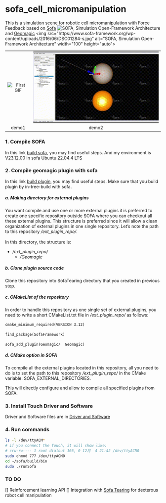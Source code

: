 # sofa_cell_micromanipulation
This is a simulation scene for robotic cell micromanipulation with Force Feedback based on [Sofa](https://github.com/sofa-framework/sofa) <img src="https://www.sofa-framework.org/wp-content/uploads/2013/01/SOFA_LOGO_ORANGE_2-normal.png" alt="SOFA, Simulation Open-Framework Architecture" width="100" height="auto"> and [Geomagic]([https://github.com/sofa-framework/sofa/tree/master/applications/plugins/Geomagic](https://www.sofa-framework.org/applications/plugins/geomagic-haptics/)) <img src="https://www.sofa-framework.org/wp-content/uploads/2016/06/DSC01284-s.jpg" alt="SOFA, Simulation Open-Framework Architecture" width="100" height="auto">



<table align=center>

  <tr align=center>
    <td>
      <img src="./scene/1.gif" alt="First GIF" style="width: 100%;"/>
    </td>
    <td>
      <img src="./scene/2.gif" alt="3 GIF" style="width: 100%;"/>
    </td>
  </tr>


  <tr align=center>
    <td>
      demo1
    </td>
    <td>
      demo2
    </td>
  </tr>

</table>


### 1. Compile SOFA
In this link [build sofa](https://sofa-framework.github.io/doc/getting-started/build/linux/), you may find useful steps.
And my environment is V23.12.00 in sofa Ubuntu 22.04.4 LTS

### 2. Compile geomagic plugin with sofa
In this link [build plugin](https://sofa-framework.github.io/doc/getting-started/build/linux/](https://www.sofa-framework.org/community/doc/plugins/build-a-plugin-from-sources/#in-tree-build)), you may find useful steps.
Make sure that you build plugin by in-tree-build with sofa.

##### a. Making directory for external plugins
You want compile and use one or more external plugins it is preferred to create one specific repository outside SOFA where you can checkout all these external plugins. This structure is preferred since it will allow a clean organization of external plugins in one single repository. Let’s note the path to this repository */ext_plugin_repo/*.<br /><br />
In this directory, the structure is:
- */ext_plugin_repo/*
  - */Geomagic*
##### b. Clone plugin source code
Clone this repository into SofaTearing directory that you created in previous step.
##### c. CMakeList of the repository
In order to handle this repository as one single set of external plugins, you need to write a short CMakeList.txt file in */ext_plugin_repo/* as follows:<br />
```
cmake_minimum_required(VERSION 3.12)

find_package(SofaFramework)

sofa_add_plugin(Geomagic/  Geomagic)
```
##### d. CMake option in SOFA
To compile all the external plugins located in this repository, all you need to do is to set the path to this repository */ext_plugin_repo/* in the CMake variable: SOFA_EXTERNAL_DIRECTORIES.

This will directly configure and allow to compile all specified plugins from SOFA.

### 3. Install Touch Driver and Software
Driver and Software files are in [Driver and Software](https://github.com/nc-yc/sofa_cell_micromanipulation/tree/main/src)

### 4. Run commands

```bash
ls -l /dev/ttyACM*
# if you connect the Touch, it will show like:
# crw-rw---- 1 root dialout 166, 0 12月  4 21:42 /dev/ttyACM0
sudo chmod 777 /dev/ttyACM0
cd ~/sofa/build/bin
sudo ./runSofa
```

### TO DO

[] Reinforcement learning API
[] Integration with [Sofa Tearing]([https://www.sofa-framework.org/applications/plugins/tearing/](https://www.sofa-framework.org/applications/plugins/tearing/)) for dexterous robot cell manipulation




